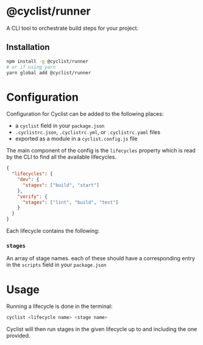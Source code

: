 # @cyclist/runner

A CLI tool to orchestrate build steps for your project.

## Installation

```bash
npm install -g @cyclist/runner
# or if using yarn
yarn global add @cyclist/runner
```

# Configuration

Configuration for Cyclist can be added to the following places:

- a `cyclist` field in your `package.json`
- `.cyclistrc.json`, `.cyclistrc.yml`, or `.cyclistrc.yaml` files
- exported as a module in a `cyclist.config.js` file

The main component of the config is the `lifecycles` property which is read by the CLI
to find all the available lifecycles.

```json
{
  "lifecycles": {
    "dev": {
      "stages": ["build", "start"]
    },
    "verify": {
      "stages": ["lint", "build", "test"]
    }
  }
}
```

Each lifecycle contains the following:

### `stages`

An array of stage names. each of these should have a corresponding entry in the `scripts` field in your
`package.json`

# Usage

Running a lifecycle is done in the terminal:

```bash
cyclist <lifecycle name> <stage name>
```

Cyclist will then run stages in the given lifecycle up to and including the one provided.
